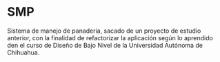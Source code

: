 # SMP
Sistema de manejo de panadería, sacado de un proyecto de estudio anterior, con la finalidad de refactorizar la aplicación 
según lo aprendido den el curso de Diseño de Bajo Nivel de la Universidad Autónoma de Chihuahua.
